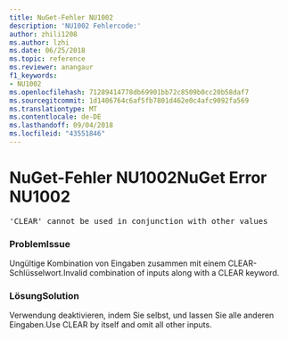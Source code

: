 ```yaml
---
title: NuGet-Fehler NU1002
description: 'NU1002 Fehlercode:'
author: zhili1208
ms.author: lzhi
ms.date: 06/25/2018
ms.topic: reference
ms.reviewer: anangaur
f1_keywords:
- NU1002
ms.openlocfilehash: 71289414778db69901bb72c8509b0cc20b58daf7
ms.sourcegitcommit: 1d1406764c6af5fb7801d462e0c4afc9092fa569
ms.translationtype: MT
ms.contentlocale: de-DE
ms.lasthandoff: 09/04/2018
ms.locfileid: "43551846"
---
```

# <a name="nuget-error-nu1002"></a><span data-ttu-id="4ab0c-103">NuGet-Fehler NU1002</span><span class="sxs-lookup"><span data-stu-id="4ab0c-103">NuGet Error NU1002</span></span>

<pre>'CLEAR' cannot be used in conjunction with other values</pre>

### <a name="issue"></a><span data-ttu-id="4ab0c-104">Problem</span><span class="sxs-lookup"><span data-stu-id="4ab0c-104">Issue</span></span>
<span data-ttu-id="4ab0c-105">Ungültige Kombination von Eingaben zusammen mit einem CLEAR-Schlüsselwort.</span><span class="sxs-lookup"><span data-stu-id="4ab0c-105">Invalid combination of inputs along with a CLEAR keyword.</span></span>

### <a name="solution"></a><span data-ttu-id="4ab0c-106">Lösung</span><span class="sxs-lookup"><span data-stu-id="4ab0c-106">Solution</span></span>
<span data-ttu-id="4ab0c-107">Verwendung deaktivieren, indem Sie selbst, und lassen Sie alle anderen Eingaben.</span><span class="sxs-lookup"><span data-stu-id="4ab0c-107">Use CLEAR by itself and omit all other inputs.</span></span>
